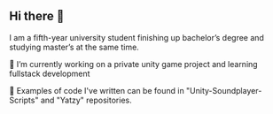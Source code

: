 ## Hi there 👋

I am a fifth-year university student finishing up bachelor’s degree and studying master’s at the same time.

🌱 I’m currently working on a private unity game project and learning fullstack development

🔭 Examples of code I've written can be found in "Unity-Soundplayer-Scripts" and "Yatzy" repositories.





<!--
**Juhoton/Juhoton** is a ✨ _special_ ✨ repository because its `README.md` (this file) appears on your GitHub profile.

Here are some ideas to get you started:

- 🔭 I’m currently working on ...
- 🌱 I’m currently learning ...
- 👯 I’m looking to collaborate on ...
- 🤔 I’m looking for help with ...
- 💬 Ask me about ...
- 📫 How to reach me: ...
- 😄 Pronouns: ...
- ⚡ Fun fact: ...
-->
